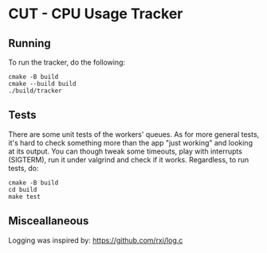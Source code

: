# CUT - CPU Usage Tracker

## Running
To run the tracker, do the following:
```
cmake -B build
cmake --build build
./build/tracker
```

## Tests
There are some unit tests of the workers' queues. As for more general tests, it's hard to check something more than the app "just working" and looking at its output. You can though tweak some timeouts, play with interrupts (SIGTERM), run it under valgrind and check if it works. Regardless, to run tests, do:
```
cmake -B build
cd build
make test
```

## Misceallaneous

Logging was inspired by: https://github.com/rxi/log.c